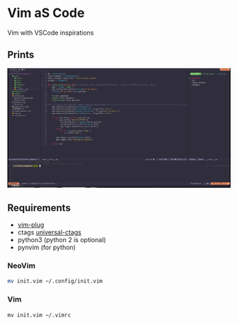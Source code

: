 # Vim aS Code

Vim with VSCode inspirations

## Prints

![print](vimascode.png)

## Requirements
- [vim-plug](https://github.com/junegunn/vim-plug/)
- ctags [universal-ctags](https://github.com/universal-ctags/ctags)
- python3 (python 2 is optional)
- pynvim (for python)

### NeoVim
```sh
mv init.vim ~/.config/init.vim
```

### Vim
```
mv init.vim ~/.vimrc
```

